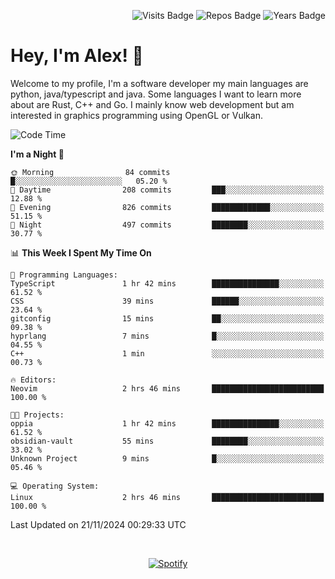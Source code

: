 <p align="right">
  <img src="https://badges.pufler.dev/visits/Alextibtab/Alextibtab" alt="Visits Badge">
  <img src="https://badges.pufler.dev/repos/Alextibtab/" alt="Repos Badge">
  <img src="https://badges.pufler.dev/years/Alextibtab/" alt="Years Badge">
</p>

<h1 align="left">Hey, I'm Alex! 💽 </h1>

Welcome to my profile, I'm a software developer my main languages are python, java/typescript and java. Some languages I want to learn more about are Rust, C++ and Go. I mainly know web development but am interested in graphics programming using OpenGL or Vulkan.

<!--START_SECTION:waka-->
![Code Time](http://img.shields.io/badge/Code%20Time-106%20hrs%203%20mins-blue)

**I'm a Night 🦉** 

```text
🌞 Morning                84 commits          █░░░░░░░░░░░░░░░░░░░░░░░░   05.20 % 
🌆 Daytime                208 commits         ███░░░░░░░░░░░░░░░░░░░░░░   12.88 % 
🌃 Evening                826 commits         █████████████░░░░░░░░░░░░   51.15 % 
🌙 Night                  497 commits         ████████░░░░░░░░░░░░░░░░░   30.77 % 
```


📊 **This Week I Spent My Time On** 

```text
💬 Programming Languages: 
TypeScript               1 hr 42 mins        ███████████████░░░░░░░░░░   61.52 % 
CSS                      39 mins             ██████░░░░░░░░░░░░░░░░░░░   23.64 % 
gitconfig                15 mins             ██░░░░░░░░░░░░░░░░░░░░░░░   09.38 % 
hyprlang                 7 mins              █░░░░░░░░░░░░░░░░░░░░░░░░   04.55 % 
C++                      1 min               ░░░░░░░░░░░░░░░░░░░░░░░░░   00.73 % 

🔥 Editors: 
Neovim                   2 hrs 46 mins       █████████████████████████   100.00 % 

🐱‍💻 Projects: 
oppia                    1 hr 42 mins        ███████████████░░░░░░░░░░   61.52 % 
obsidian-vault           55 mins             ████████░░░░░░░░░░░░░░░░░   33.02 % 
Unknown Project          9 mins              █░░░░░░░░░░░░░░░░░░░░░░░░   05.46 % 

💻 Operating System: 
Linux                    2 hrs 46 mins       █████████████████████████   100.00 % 
```


 Last Updated on 21/11/2024 00:29:33 UTC
<!--END_SECTION:waka-->
&nbsp;<div align="center">
  [![Spotify](https://spotify-now-playing-wine-six.vercel.app/api/spotify?border_color=ffffff)](https://open.spotify.com/user/pmo1v2ejnt42kgp5jar5drtag)
</div>

